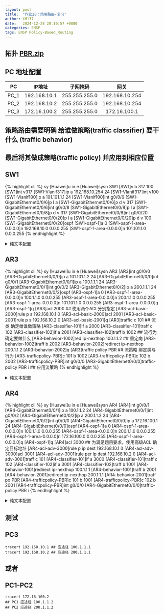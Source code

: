 ```yaml
---
layout: post
title:  "作业28：策略路由-复习"
author: XM137
date:   2024-12-28 20:10:57 +0800
categories: ENSP
tags: ENSP Policy-Based_Routing
---
```


## 拓扑 **[PBR.zip](/assets/ENSP/20241226/PBR.zip)**


## PC 地址配置

|     PC      |        IP地址      |      子网掩码       |        网关        |
|   :----:    |        :----:      |      :----:        |       :----:       |
|    PC_1     |    192.168.10.1    |   255.255.255.0    |   192.168.10.254   |
|    PC_2     |    192.168.10.2    |   255.255.255.0    |   192.168.10.254   |
|    PC_3     |    172.16.100.2    |   255.255.255.0    |    172.16.100.1    |

## 策略路由需要明确 给谁做策略(traffic classifier) 要干什么 (traffic behavior)
## 最后将其做成策略(traffic policy) 并应用到相应位置

## SW1
{% highlight cli %}
<Huawei>sy
[Huawei]u in e
[Huawei]sysn SW1
[SW1]v b 317 100
[SW1]int v317
[SW1-Vlanif317]ip a 192.168.10.254 24
[SW1-Vlanif317]int v100
[SW1-Vlanif100]ip a 101.101.1.1 24
[SW1-Vlanif100]int g0/0/6
[SW1-GigabitEthernet0/0/6]p l a
[SW1-GigabitEthernet0/0/6]p d v 317
[SW1-GigabitEthernet0/0/6]int g0/0/8
[SW1-GigabitEthernet0/0/8]p l a
[SW1-GigabitEthernet0/0/8]p d v 317
[SW1-GigabitEthernet0/0/8]int g0/0/20
[SW1-GigabitEthernet0/0/20]p l a
[SW1-GigabitEthernet0/0/20]p d v 100
[SW1-GigabitEthernet0/0/20]ospf
[SW1-ospf-1]a 0
[SW1-ospf-1-area-0.0.0.0]n 192.168.10.0 0.0.0.255
[SW1-ospf-1-area-0.0.0.0]n 101.101.1.0 0.0.0.255
{% endhighlight %}
<details>
<summary>纯文本配置</summary>
{% highlight cli %}
sy
u in e
sysn SW1
v b 317 100
int v317
ip a 192.168.10.254 24
int v100
ip  a 101.101.1.1 24
int g0/0/6
p l a
p d v 317
int g0/0/8
p l a
p d v 317
int g0/0/20
p l a
p d v 100
ospf
a 0
n 192.168.10.0 0.0.0.255
n 101.101.1.0 0.0.0.255
{% endhighlight %}
</details>


## AR3
{% highlight cli %}
<Huawei>sy
[Huawei]u in e
[Huawei]sysn AR3
[AR3]int g0/0/0
[AR3-GigabitEthernet0/0/0]ip a 101.101.1.2 24
[AR3-GigabitEthernet0/0/0]int g0/0/1
[AR3-GigabitEthernet0/0/1]ip a 100.1.1.1 24
[AR3-GigabitEthernet0/0/1]int g0/0/2
[AR3-GigabitEthernet0/0/2]ip a 200.1.1.1 24
[AR3-GigabitEthernet0/0/2]ospf
[AR3-ospf-1]a 0
[AR3-ospf-1-area-0.0.0.0]n 100.1.1.0 0.0.0.255
[AR3-ospf-1-area-0.0.0.0]n 200.1.1.0 0.0.0.255
[AR3-ospf-1-area-0.0.0.0]n 101.101.1.0 0.0.0.255
[AR3-ospf-1-area-0.0.0.0]q
[AR3-ospf-1]q
[AR3]acl 2000 ## 使用两个ACL分别指定
[AR3-acl-basic-2000]rule p s 192.168.10.1 0
[AR3-acl-basic-2000]acl 2001
[AR3-acl-basic-2001]rule p s 192.168.10.2 0
[AR3-acl-basic-2001]q
[AR3]traffic c 101 ## 流 类 确定给谁做策略
[AR3-classifier-101]if a 2000
[AR3-classifier-101]traff c 102
[AR3-classifier-102]if a 2001
[AR3-classifier-102]traff b 1002 ## 流行为 确定要做什么
[AR3-behavior-1002]red ip-nexthop 100.1.1.2 ## 重定向
[AR3-behavior-1002]traff b 2002
[AR3-behavior-2002]redirect ip-nexthop 200.1.1.2
[AR3-behavior-2002]q
[AR3]traffic policy PBR ## 流策略 绑定类与行为
[AR3-trafficpolicy-PBR]c 101 b 1002
[AR3-trafficpolicy-PBR]c 102 b 2002
[AR3-trafficpolicy-PBR]int g0/0/0
[AR3-GigabitEthernet0/0/0]traffic-policy PBR i ## 应用流策略
{% endhighlight %}
<details>
<summary>纯文本配置</summary>
{% highlight cli %}
sy
u in e
sysn AR3
int g0/0/0
ip a 101.101.1.2 24
int g0/0/1
ip a 100.1.1.1 24
int g0/0/2
ip a 200.1.1.1 24
ospf
a 0
n 100.1.1.0 0.0.0.255
n 200.1.1.0 0.0.0.255
n 101.101.1.0 0.0.0.255
q
q
acl 2000
rule p s 192.168.10.1 0
acl 2001
rule p s 192.168.10.2 0
q
traffic c 101
if a 2000
traff c 102
if a 2001
traff b 1002
red ip-nexthop 100.1.1.2
traff b 2002
redirect ip-nexthop 200.1.1.2
q
traffic policy PBR
c 101 b 1002
c 102 b 2002
int g0/0/0
traffic-policy PBR i
{% endhighlight %}
</details>


## AR4
{% highlight cli %}
<Huawei>sy
[Huawei]u in e
[Huawei]sysn AR4
[AR4]int g0/0/1
[AR4-GigabitEthernet0/0/1]ip a 100.1.1.2 24
[AR4-GigabitEthernet0/0/1]int g0/0/2
[AR4-GigabitEthernet0/0/2]ip a 200.1.1.2 24
[AR4-GigabitEthernet0/0/2]int g0/0/0
[AR4-GigabitEthernet0/0/0]ip a 172.16.100.1 24
[AR4-GigabitEthernet0/0/0]ospf 
[AR4-ospf-1]a 0
[AR4-ospf-1-area-0.0.0.0]n 100.1.1.0 0.0.0.255
[AR4-ospf-1-area-0.0.0.0]n 200.1.1.0 0.0.0.255
[AR4-ospf-1-area-0.0.0.0]n 172.16.100.0 0.0.0.255
[AR4-ospf-1-area-0.0.0.0]q
[AR4-ospf-1]q
[AR4]acl 3000 ## 为满足题目要求，使用高级ACL 确定目标地址
[AR4-acl-adv-3000]rule p ip dest 192.168.10.1 0
[AR4-acl-adv-3000]acl 3001
[AR4-acl-adv-3001]rule per ip dest 192.168.10.2 0
[AR4-acl-adv-3001]traff c 101
[AR4-classifier-101]if a 3000
[AR4-classifier-101]traff c 102
[AR4-classifier-102]if a 3001
[AR4-classifier-102]traff b 1001
[AR4-behavior-1001]redirect ip-nexthop 100.1.1.1
[AR4-behavior-1001]traff b 2001
[AR4-behavior-2001]redirect ip-nexthop 200.1.1.1
[AR4-behavior-2001]traff po PBR
[AR4-trafficpolicy-PBR]c 101 b 1001
[AR4-trafficpolicy-PBR]c 102 b 2001
[AR4-trafficpolicy-PBR]int g0/0/0
[AR4-GigabitEthernet0/0/0]traffic-policy PBR i
{% endhighlight %}
<details>
<summary>纯文本配置</summary>
{% highlight cli %}
sy
u in e
sysn AR4
int g0/0/1
ip a 100.1.1.2 24
int g0/0/2
ip a 200.1.1.2 24
int g0/0/0
ip a 172.16.100.1 24
ospf 
a 0
n 100.1.1.0 0.0.0.255
n 200.1.1.0 0.0.0.255
n 172.16.100.0 0.0.0.255
q
q
acl 3000
rule p ip dest 192.168.10.1 0
acl 3001
rule per ip dest 192.168.10.2 0
traff c 101
if a 3000
traff c 102
if a 3001
traff b 1001
redirect ip-nexthop 100.1.1.1
traff b 2001
redirect ip-nexthop 200.1.1.1
traff po PBR
c 101 b 1001
c 102 b 2001
int g0/0/0
traffic-policy PBR i
{% endhighlight %}
</details>

## 测试
## PC3
```CLI
tracert 192.168.10.1 ## 应途径 100.1.1.1
tracert 192.168.10.2 ## 应途径 200.1.1.1
```

## 或者
## PC1-PC2
```CLI
tracert 172.16.100.2
## PC1 应途经 100.1.1.2
## PC2 应途经 200.1.1.2
```